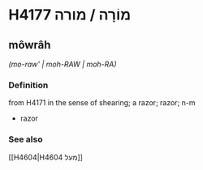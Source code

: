 # H4177 מוֹרָה / מורה

## môwrâh

_(mo-raw' | moh-RAW | moh-RA)_

### Definition

from H4171 in the sense of shearing; a razor; razor; n-m

- razor

### See also

[[H4604|H4604 מעל]]
